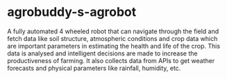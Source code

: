 # agrobuddy-s-agrobot
A fully automated 4 wheeled robot that can navigate through the field and fetch data like soil structure, atmospheric conditions and crop data which are important parameters in estimating the health and life of the crop. This data is analysed and intelligent decisions are made to increase the productiveness of farming. It also collects data from APIs to get weather forecasts and physical parameters like rainfall, humidity, etc.
